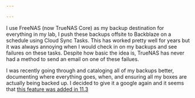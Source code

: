 ```yaml
---

---
```

I use FreeNAS (now TrueNAS Core)  as my backup destination for everything in my lab, I push these backups offsite to Backblaze on a schedule using Cloud Sync Tasks. This has worked pretty well for years but it was always annoying when I would check in on my backups and see failures on these tasks. Despite how basic the idea is, TrueNAS has never had a method to send an email on one of these failues. 

I was recently going through and cataloging all of my backups better, documenting where everything goes, when, and ensuring all my boxes are actually being backed up. I decided to give it a google again and it seems that [this feature was added in 11.3](https://www.truenas.com/community/threads/cloud-sync-email-notification.69436/post-574147)

